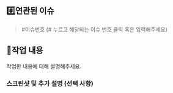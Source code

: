 ## #️⃣연관된 이슈

> #이슈번호 (# 누르고 해당되는 이슈 번호 클릭 혹은 입력해주세요)

## 📝작업 내용

작업한 내용에 대해 설명해주세요.

### 스크린샷 및 추가 설명 (선택 사항)
